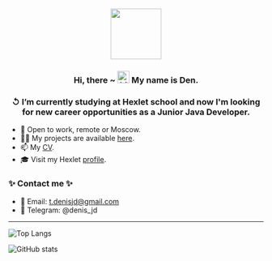 <div align="center">
<h1><img src="https://media4.giphy.com/media/VTtANKl0beDFQRLDTh/giphy.gif" width="100"/></h1>
</div>
<h3 align="center">Hi, there ~ 
  <img src="https://user-images.githubusercontent.com/1303154/88677602-1635ba80-d120-11ea-84d8-d263ba5fc3c0.gif" width="24px" height="24px" alt="hi"> My name is Den.
</h3>
<h3 align="center">↺ I’m currently studying at Hexlet school and now I'm looking for new career opportunities as a Junior Java Developer.</h3>

- 🔭 Open to work, remote or Moscow. 
- 👨‍💻 My projects are available [here](https://github.com/DenisJD?tab=repositories).
- 📫 My [CV](https://cv.hexlet.io/resumes/1669).
- 🎓 Visit my Hexlet [profile](https://ru.hexlet.io/u/denisjd).

<h3> ✨ Contact me ✨</h3>

- 📧 Email: t.denisjd@gmail.com
- 📱 Telegram: @denis_jd

<hr>

![Top Langs](https://github-readme-stats.vercel.app/api/top-langs/?username=DenisJD&theme=tokyonight&show_icons=true&layout=compact)

![GitHub stats](https://github-readme-stats.vercel.app/api?username=DenisJD&count_private=true&show_icons=true&theme=tokyonight)

<!--
**DenisJD/DenisJD** is a ✨ _special_ ✨ repository because its `README.md` (this file) appears on your GitHub profile.

Here are some ideas to get you started:

- 🔭 I’m currently working on ...
- 🌱 I’m currently learning ...
- 👯 I’m looking to collaborate on ...
- 🤔 I’m looking for help with ...
- 💬 Ask me about ...
- 📫 How to reach me: ...
- 😄 Pronouns: ...
- ⚡ Fun fact: ...
-->
